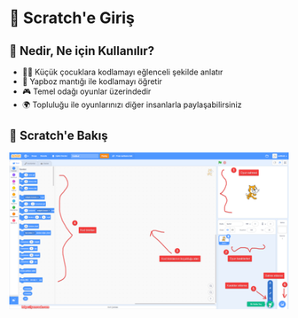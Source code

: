 # 🔰 Scratch'e Giriş

## 🎈 Nedir, Ne için Kullanılır?

* 👨‍💻 Küçük çocuklara kodlamayı eğlenceli şekilde anlatır
* 🧩 Yapboz mantığı ile kodlamayı öğretir
* 🎮 Temel odağı oyunlar üzerindedir
* 🌍 Topluluğu ile oyunlarınızı diğer insanlarla paylaşabilirsiniz

## 👀 Scratch'e Bakış

![](../../.gitbook/assets/image%20%2822%29.png)

